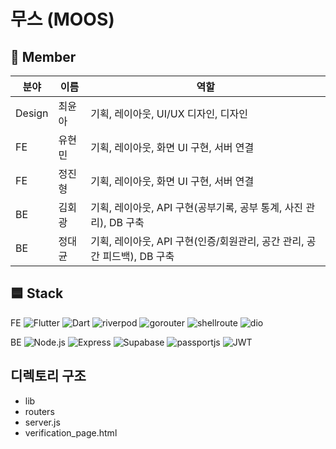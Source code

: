 # 무스 (MOOS)

## 📍 Member

| 분야    | 이름    | 역할 |
|--------|--------|----------------------------------------------------------------------------------------------------------------------------------|
| Design | 최윤아 | 기획, 레이아웃, UI/UX 디자인, 디자인                                                                                         |
| FE     | 유현민 | 기획, 레이아웃, 화면 UI 구현, 서버 연결                                                  |
| FE     | 정진형 | 기획, 레이아웃, 화면 UI 구현, 서버 연결                                             |
| BE     | 김회광 | 기획, 레이아웃, API 구현(공부기록, 공부 통계, 사진 관리), DB 구축                                                            |
| BE     | 정대균 | 기획, 레이아웃, API 구현(인증/회원관리, 공간 관리, 공간 피드백), DB 구축                                                                 |

## 🟦 Stack

FE ![Flutter](https://img.shields.io/badge/Flutter-02569B?style=flat&logo=flutter&logoColor=white) 
  ![Dart](https://img.shields.io/badge/Dart-0175C2?style=flat&logo=dart&logoColor=white) 
  ![riverpod](https://img.shields.io/badge/riverpod-78C257?style=flat) 
  ![gorouter](https://img.shields.io/badge/gorouter-02569B?style=flat) 
  ![shellroute](https://img.shields.io/badge/shellroute-02569B?style=flat) 
  ![dio](https://img.shields.io/badge/dio-007AFF?style=flat)
  
BE ![Node.js](https://img.shields.io/badge/Node.js-339933?style=flat&logo=nodedotjs&logoColor=white) 
  ![Express](https://img.shields.io/badge/Express-000000?style=flat&logo=express&logoColor=white) 
  ![Supabase](https://img.shields.io/badge/Supabase-3ECF8E?style=flat&logo=supabase&logoColor=white) 
  ![passportjs](https://img.shields.io/badge/passportjs-34E27A?style=flat) 
  ![JWT](https://img.shields.io/badge/JWT-000000?style=flat&logo=jsonwebtokens&logoColor=white)



## 디렉토리 구조
- lib  
- routers
- server.js
- verification_page.html
 
